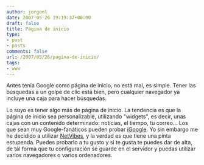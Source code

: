 ```yaml
---
author: jorgeml
date: 2007-05-26 19:19:37+00:00
draft: false
title: Página de inicio
type: 
- post
- posts
comments: false
url: /2007/05/26/pagina-de-inicio/
tags:
- www
---
```


Antes tenía Google como página de inicio, no está mal, es simple. Tener las búsquedas a un golpe de clic está bien, pero cualquier navegador ya incluye una caja para hacer búsquedas.

Lo suyo es tener algo más de página de inicio. La tendencia es que la página de inicio sea personalizable, utilizando "widgets", es decir, unas cajas con un contenido determinado: noticias, el tiempo, tu correo... Los que sean muy Google-fanáticos pueden probar [iGoogle](http://www.igoogle.com). Yo sin embargo me he decidido a utilizar [NetVibes](http://www.netvibes.com), y la verdad es que tiene una pinta estupenda. Puedes probarlo a tu gusto y si te gusta te puedes dar de alta, de tal forma que tu configuración se guarde en el servidor y puedas utilizar varios navegadores o varios ordenadores.
